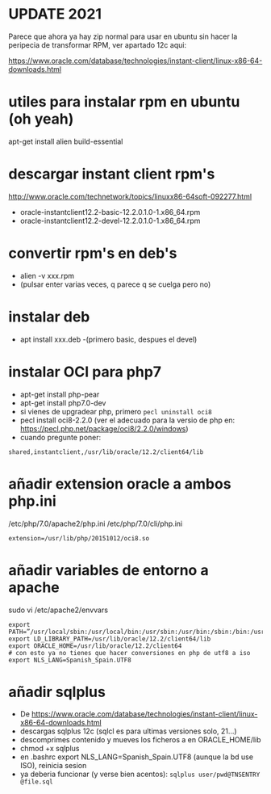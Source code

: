 # UPDATE 2021
Parece que ahora ya hay zip normal para usar en ubuntu sin hacer la peripecia de transformar RPM, ver apartado 12c aqui:

https://www.oracle.com/database/technologies/instant-client/linux-x86-64-downloads.html

# utiles para instalar rpm en ubuntu (oh yeah)
apt-get install alien build-essential

# descargar instant client rpm's
http://www.oracle.com/technetwork/topics/linuxx86-64soft-092277.html

 - oracle-instantclient12.2-basic-12.2.0.1.0-1.x86_64.rpm
 - oracle-instantclient12.2-devel-12.2.0.1.0-1.x86_64.rpm

# convertir rpm's en deb's
 - alien -v xxx.rpm
 - (pulsar enter varias veces, q parece q se cuelga pero no)

# instalar deb 
 - apt install xxx.deb
 -(primero basic, despues el devel)

# instalar OCI para php7
- apt-get install php-pear
- apt-get install php7.0-dev
- si vienes de upgradear php, primero `pecl uninstall oci8`
- pecl install oci8-2.2.0    (ver el adecuado para la versio de php en: https://pecl.php.net/package/oci8/2.2.0/windows)
- cuando pregunte poner:
```
shared,instantclient,/usr/lib/oracle/12.2/client64/lib
```

# añadir extension oracle a ambos php.ini
/etc/php/7.0/apache2/php.ini
/etc/php/7.0/cli/php.ini

```
extension=/usr/lib/php/20151012/oci8.so
```

# añadir variables de entorno a apache
sudo vi /etc/apache2/envvars
```
export PATH=”/usr/local/sbin:/usr/local/bin:/usr/sbin:/usr/bin:/sbin:/bin:/usr/lib/oracle/12.2/client64:/usr/lib/oracle/12.2/client64/lib”
export LD_LIBRARY_PATH=/usr/lib/oracle/12.2/client64/lib
export ORACLE_HOME=/usr/lib/oracle/12.2/client64
# con esto ya no tienes que hacer conversiones en php de utf8 a iso
export NLS_LANG=Spanish_Spain.UTF8
```

# añadir sqlplus

- De https://www.oracle.com/database/technologies/instant-client/linux-x86-64-downloads.html
- descargas sqlplus 12c (sqlcl es para ultimas versiones solo, 21...)
- descomprimes contenido y mueves los ficheros a en ORACLE_HOME/lib
- chmod +x sqlplus
- en .bashrc export NLS_LANG=Spanish_Spain.UTF8  (aunque la bd use ISO), reinicia sesion
- ya deberia funcionar (y verse bien acentos): `sqlplus user/pwd@TNSENTRY @file.sql`
